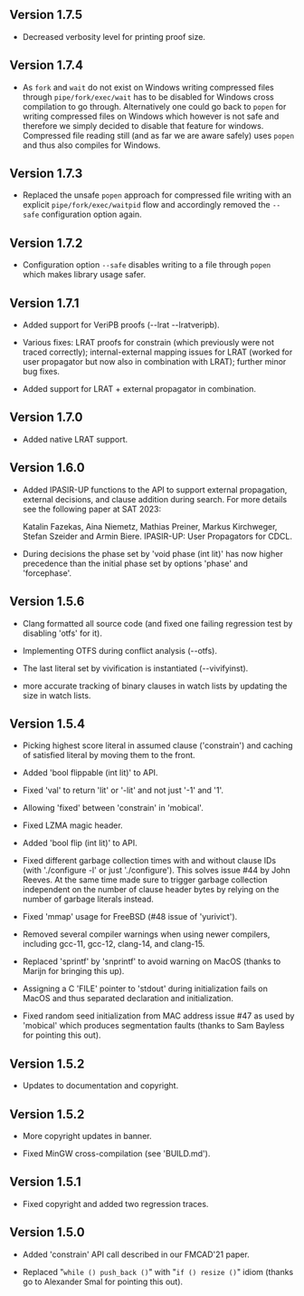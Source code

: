 Version 1.7.5
-------------

- Decreased verbosity level for printing proof size.

Version 1.7.4
-------------

- As `fork` and `wait` do not exist on Windows writing compressed files
  through `pipe/fork/exec/wait` has to be disabled for Windows cross
  compilation to go through.  Alternatively one could go back to `popen`
  for writing compressed files on Windows which however is not safe and
  therefore we simply decided to disable that feature for windows.
  Compressed file reading still (and as far we are aware safely) uses
  `popen` and thus also compiles for Windows.

Version 1.7.3
-------------

- Replaced the unsafe `popen` approach for compressed file writing
  with an explicit `pipe/fork/exec/waitpid` flow and accordingly
  removed the `--safe` configuration option again.

Version 1.7.2
-------------

- Configuration option `--safe` disables writing to a file
  through `popen` which makes library usage safer.

Version 1.7.1
-------------

 - Added support for VeriPB proofs (--lrat --lratveripb).

 - Various fixes: LRAT proofs for constrain (which previously were
   not traced correctly); internal-external mapping issues for LRAT
   (worked for user propagator but now also in combination with LRAT);
   further minor bug fixes.

 - Added support for LRAT + external propagator in combination.

Version 1.7.0
-------------

 - Added native LRAT support.

Version 1.6.0
-------------

  - Added IPASIR-UP functions to the API to support external propagation,
    external decisions, and clause addition during search.
    For more details see the following paper at SAT 2023:

    Katalin Fazekas, Aina Niemetz, Mathias Preiner, Markus Kirchweger,
    Stefan Szeider and Armin Biere. IPASIR-UP: User Propagators for CDCL.

  - During decisions the phase set by 'void phase (int lit)' has now
    higher precedence than the initial phase set by options 'phase' and
    'forcephase'.

Version 1.5.6
-------------

 - Clang formatted all source code (and fixed one failing regression
   test by disabling 'otfs' for it).

 - Implementing OTFS during conflict analysis (--otfs).

 - The last literal set by vivification is instantiated (--vivifyinst).

 - more accurate tracking of binary clauses in watch lists by updating
   the size in watch lists.

Version 1.5.4
-------------

- Picking highest score literal in assumed clause ('constrain')
  and caching of satisfied literal by moving them to the front.

- Added 'bool flippable (int lit)' to API.

- Fixed 'val' to return 'lit' or '-lit' and not just '-1' and '1'.

- Allowing 'fixed' between 'constrain' in 'mobical'.

- Fixed LZMA magic header.

- Added 'bool flip (int lit)' to API.

- Fixed different garbage collection times with and without
  clause IDs (with './configure -l' or just './configure').
  This solves issue #44 by John Reeves.  At the same time
  made sure to trigger garbage collection independent on the
  number of clause header bytes by relying on the number of
  garbage literals instead.

- Fixed 'mmap' usage for FreeBSD (#48 issue of 'yurivict').

- Removed several compiler warnings when using newer compilers,
  including gcc-11, gcc-12, clang-14, and clang-15.

- Replaced 'sprintf' by 'snprintf' to avoid warning on MacOS
  (thanks to Marijn for bringing this up).

- Assigning a C 'FILE' pointer to 'stdout' during initialization
  fails on MacOS and thus separated declaration and initialization.

- Fixed random seed initialization from MAC address issue #47
  as used by 'mobical' which produces segmentation faults
  (thanks to Sam Bayless for pointing this out).

Version 1.5.2
-------------

- Updates to documentation and copyright.

Version 1.5.2
-------------

- More copyright updates in banner.

- Fixed MinGW cross-compilation (see 'BUILD.md').

Version 1.5.1
-------------

- Fixed copyright and added two regression traces.

Version 1.5.0
-------------

- Added 'constrain' API call described in our FMCAD'21 paper.

- Replaced "`while () push_back ()`" with "`if () resize ()`" idiom
  (thanks go to Alexander Smal for pointing this out).
